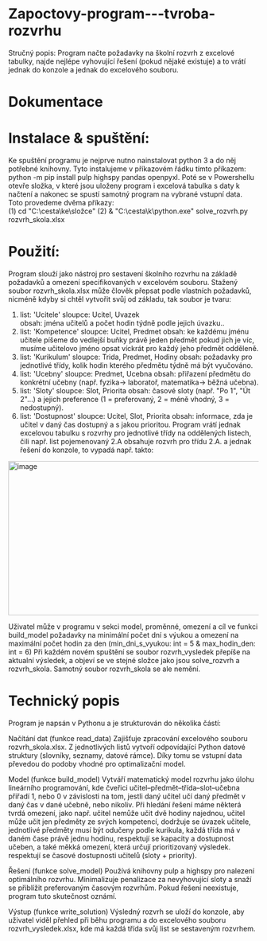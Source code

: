 # Zapoctovy-program---tvroba-rozvrhu
Stručný popis:
Program načte požadavky na školní rozvrh z excelové tabulky, najde nejlépe vyhovující řešení (pokud nějaké existuje) a to vrátí jednak do konzole a jednak do excelového souboru.
# Dokumentace
# Instalace & spuštění:
Ke spuštění programu je nejprve nutno nainstalovat python 3 a do něj potřebné knihovny. Tyto instalujeme v příkazovém řádku tímto příkazem:
python -m pip install pulp highspy pandas openpyxl.
Poté se v Powershellu otevře složka, v které jsou uloženy program i excelová tabulka s daty k načtení a nakonec se spustí samotný program na vybrané vstupní data. Toto provedeme dvěma příkazy:      
(1) cd "C:\cesta\ke\složce"
(2) & "C:\cesta\k\python.exe" solve_rozvrh.py rozvrh_skola.xlsx

# Použití:
Program slouží jako nástroj pro sestavení školního rozvrhu na základě požadavků a omezení specifikovaných v excelovém souboru.
Stažený soubor rozvrh_skola.xlsx může člověk přepsat podle vlastních požadavků, nicméně kdyby si chtěl vytvořit svůj od základu, tak soubor je tvaru:
1. list: 'Ucitele' sloupce: Ucitel, Uvazek  
                   obsah: jména učitelů a počet hodin týdně podle jejich úvazku..
2. list: 'Kompetence' sloupce: Ucitel, Predmet
                        obsah: ke každému jménu učitele píšeme do vedlejší buňky právě jeden předmět
                               pokud jich je víc, musíme učitelovo jméno opsat víckrát pro každý jeho předmět odděleně.
3. list: 'Kurikulum' sloupce: Trida, Predmet, Hodiny
                       obsah: požadavky pro jednotlivé třídy,
                              kolik hodin kterého předmětu týdně má být vyučováno.
4. list: 'Ucebny' sloupce: Predmet, Ucebna
                    obsah: přiřazení předmětu do konkrétní učebny 
                          (např. fyzika-> laboratoř, matematika-> běžná učebna).
5. list: 'Sloty' sloupce: Slot, Priorita
                   obsah: časové sloty (např. "Po 1", "Út 2"…) 
                          a jejich preference (1 = preferovaný, 2 = méně vhodný, 3 = nedostupný).
6. list: 'Dostupnost' sloupce: Ucitel, Slot, Priorita
                        obsah: informace, zda je učitel v daný čas dostupný a s jakou prioritou.
Program vrátí jednak excelovou tabulku s rozvrhy pro jednotlivé třídy na oddělených listech, čili např. list pojemenovaný 2.A obsahuje rozvrh pro třídu 2.A. 
a jednak řešení do konzole, to vypadá např. takto:
<img width="1711" height="310" alt="image" src="https://github.com/user-attachments/assets/90d32e12-61ff-4247-b6c4-061d11ef2853" />

Uživatel může v programu v sekci model, proměnné, omezení a cíl ve funkci build_model požadavky na minimální počet dní s výukou a omezení na
maximální počet hodin za den (min_dni_s_vyukou: int = 5 & max_hodin_den: int = 6)
Při každém novém spuštění se soubor rozvrh_vysledek přepíše na aktualní výsledek, a objeví se ve stejné složce jako jsou solve_rozvrh a rozvrh_skola. Samotný soubor rozvrh_skola se ale nemění.
  
# Technický popis
Program je napsán v Pythonu a je strukturován do několika částí:

Načítání dat (funkce read_data)
Zajišťuje zpracování excelového souboru rozvrh_skola.xlsx. Z jednotlivých listů vytvoří odpovídající Python datové struktury (slovníky, seznamy, datové rámce). Díky tomu se vstupní data převedou do podoby vhodné pro optimalizační model.

Model (funkce build_model)
Vytváří matematický model rozvrhu jako úlohu lineárního programování, kde čveřici učitel–předmět–třída–slot–učebna přiřadí 1, nebo 0 v závislosti na tom, jestli daný učitel učí daný předmět v daný čas v dané učebně, nebo nikoliv. Při hledání řešení máme některá tvrdá omezení, jako např.
učitel nemůže učit dvě hodiny najednou,
učitel může učit jen předměty ze svých kompetencí,
dodržuje se úvazek učitele,
jednotlivé předměty musí být odučeny podle kurikula,
každá třída má v daném čase právě jednu hodinu,
respektují se kapacity a dostupnost učeben,
a také měkká omezení, která určují prioritizovaný výsledek.
respektují se časové dostupnosti učitelů (sloty + priority).


Řešení (funkce solve_model)
Používá knihovny pulp a highspy pro nalezení optimálního rozvrhu. Minimalizuje penalizace za nevyhovující sloty a snaží se přiblížit preferovaným časovým rozvrhům. Pokud řešení neexistuje, program tuto skutečnost oznámí.

Výstup (funkce write_solution)
Výsledný rozvrh se uloží do konzole, aby uživatel viděl přehled při běhu programu a do excelového souboru rozvrh_vysledek.xlsx, kde má každá třída svůj list se sestaveným rozvrhem.
